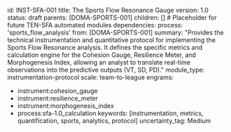 id: INST-SFA-001
title: The Sports Flow Resonance Gauge
version: 1.0
status: draft
parents: [DOMA-SPORTS-001]
children: [] # Placeholder for future TEN-SFA automated modules
dependencies:
process: 'sports_flow_analysis'
from: [DOMA-SPORTS-001]
summary: "Provides the technical instrumentation and quantitative protocol for implementing the Sports Flow Resonance analysis. It defines the specific metrics and calculation engine for the Cohesion Gauge, Resilience Meter, and Morphogenesis Index, allowing an analyst to translate real-time observations into the predictive outputs (VT, SD, PD)."
module_type: instrumentation-protocol
scale: team-to-league
engrams:
 - instrument:cohesion_gauge
 - instrument:resilience_meter
 - instrument:morphogenesis_index
 - process:sfa-1.0_calculation
keywords: [instrumentation, metrics, quantification, sports, analytics, protocol]
uncertainty_tag: Medium